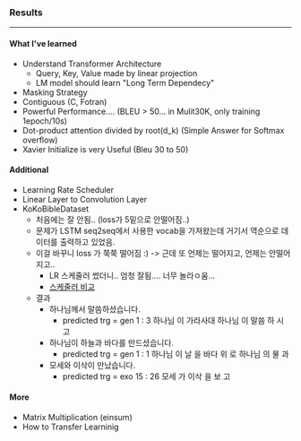 ### Results
------
#### What I've learned
- Understand Transformer Architecture
  - Query, Key, Value made by linear projection
  - LM model should learn "Long Term Dependecy"
- Masking Strategy
- Contiguous (C, Fotran)
- Powerful Performance.... (BLEU > 50... in Mulit30K, only training 1epoch/10s)
- Dot-product attention divided by root(d_k) (Simple Answer for Softmax overflow)
- Xavier Initialize is very Useful (Bleu 30 to 50)

#### Additional
- Learning Rate Scheduler
- Linear Layer to Convolution Layer
- KoKoBibleDataset
  - 처음에는 잘 안됨.. (loss가 5밑으로 안떨어짐..) 
  - 문제가 LSTM seq2seq에서 사용한 vocab을 가져왔는데 거기서 역순으로 데이터를 출력하고 있었음. 
  - 이걸 바꾸니 loss 가 쭉쭉 떨어짐 :) -> 근데 또 언제는 떨어지고, 언제는 안떨어지고.. 
    - LR 스케줄러 썼더니.. 엄청 잘됨.... 너무 놀라ㅇ움...
    - [스케줄러 비교](./resource/schedule_option.png)
  - 결과
    - 하나님께서 말씀하셨습니다.
      - predicted trg = gen 1 : 3 하나님 이 가라사대 하나님 이 말씀 하 시 고 <EOS>
    - 하나님이 하늘과 바다를 만드셨습니다.
      - predicted trg = gen 1 : 1 하나님 이 날 을 바다 위 로 하나님 의 물 과 <EOS>
    - 모세와 이삭이 만났습니다.
      - predicted trg = exo 15 : 26 모세 가 이삭 을 보 고 <EOS>

#### More
- Matrix Multiplication (einsum)
- How to Transfer Learninig

